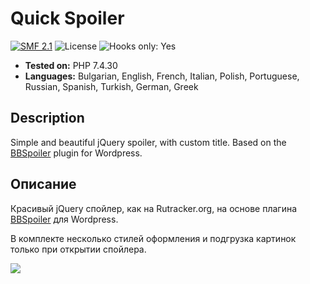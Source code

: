 # Quick Spoiler
[![SMF 2.1](https://img.shields.io/badge/SMF-2.1-ed6033.svg?style=flat)](https://github.com/SimpleMachines/SMF2.1)
![License](https://img.shields.io/github/license/dragomano/quick-spoiler)
![Hooks only: Yes](https://img.shields.io/badge/Hooks%20only-YES-blue)

* **Tested on:** PHP 7.4.30
* **Languages:** Bulgarian, English, French, Italian, Polish, Portuguese, Russian, Spanish, Turkish, German, Greek

## Description
Simple and beautiful jQuery spoiler, with custom title. Based on the [BBSpoiler](http://www.wordpressplugins.ru/posts/bbspoiler.html) plugin for Wordpress.

## Описание
Красивый jQuery спойлер, как на Rutracker.org, на основе плагина [BBSpoiler](http://www.wordpressplugins.ru/posts/bbspoiler.html) для Wordpress.

В комплекте несколько стилей оформления и подгрузка картинок только при открытии спойлера.

![](https://user-images.githubusercontent.com/229402/104960667-839f1580-59f6-11eb-9f55-941c1d817d68.png)